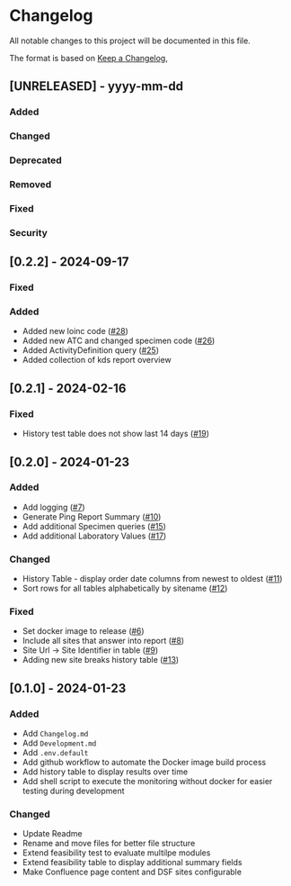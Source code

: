 # Changelog

All notable changes to this project will be documented in this file.

The format is based on [Keep a Changelog](https://keepachangelog.com/en/1.0.0/),

## [UNRELEASED] - yyyy-mm-dd

### Added
### Changed
### Deprecated
### Removed
### Fixed
### Security


## [0.2.2] - 2024-09-17

### Fixed

### Added

- Added new loinc code ([#28](https://github.com/medizininformatik-initiative/feasibility-monitoring/issues/28))
- Added new ATC and changed specimen code ([#26](https://github.com/medizininformatik-initiative/feasibility-monitoring/issues/26))
- Added ActivityDefinition query ([#25](https://github.com/medizininformatik-initiative/feasibility-monitoring/pull/25))
- Added collection of kds report overview

## [0.2.1] - 2024-02-16

### Fixed
- History test table does not show last 14 days ([#19](https://github.com/medizininformatik-initiative/feasibility-monitoring/issues/19))

## [0.2.0] - 2024-01-23

### Added
- Add logging ([#7](https://github.com/medizininformatik-initiative/feasibility-monitoring/issues/7))
- Generate Ping Report Summary ([#10](https://github.com/medizininformatik-initiative/feasibility-monitoring/issues/10))
- Add additional Specimen queries ([#15](https://github.com/medizininformatik-initiative/feasibility-monitoring/issues/15))
- Add additional Laboratory Values ([#17](https://github.com/medizininformatik-initiative/feasibility-monitoring/issues/17))

### Changed
- History Table - display order date columns from newest to oldest ([#11](https://github.com/medizininformatik-initiative/feasibility-monitoring/issues/11))
- Sort rows for all tables alphabetically by sitename ([#12](https://github.com/medizininformatik-initiative/feasibility-monitoring/issues/12))

### Fixed
- Set docker image to release ([#6](https://github.com/medizininformatik-initiative/feasibility-monitoring/issues/6))
- Include all sites that answer into report ([#8](https://github.com/medizininformatik-initiative/feasibility-monitoring/issues/8))
- Site Url -> Site Identifier in table ([#9](https://github.com/medizininformatik-initiative/feasibility-monitoring/issues/9))
- Adding new site breaks history table ([#13](https://github.com/medizininformatik-initiative/feasibility-monitoring/issues/13))

## [0.1.0] - 2024-01-23

### Added
- Add `Changelog.md`
- Add `Development.md`
- Add `.env.default`
- Add github workflow to automate the Docker image build process
- Add history table to display results over time
- Add shell script to execute the monitoring without docker for easier testing during development
    
### Changed
- Update Readme
- Rename and move files for better file structure
- Extend feasibility test to evaluate multilpe modules
- Extend feasibility table to display additional summary fields
- Make Confluence page content and DSF sites configurable
